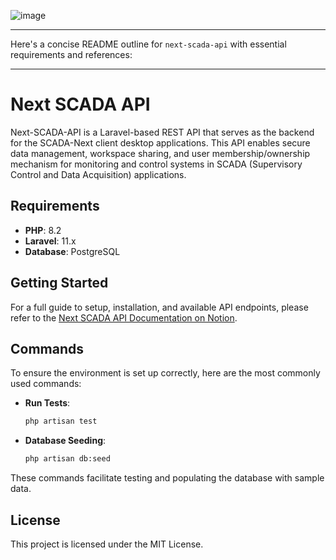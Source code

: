 ![image](https://github.com/user-attachments/assets/6adc7a6a-ccc3-46c0-a414-6f244b1a2c06)

---

Here's a concise README outline for `next-scada-api` with essential requirements and references:

---

# Next SCADA API

Next-SCADA-API is a Laravel-based REST API that serves as the backend for the SCADA-Next client desktop applications. 
This API enables secure data management, workspace sharing, and user membership/ownership mechanism for monitoring and control systems in SCADA (Supervisory Control and Data Acquisition) applications.

## Requirements

- **PHP**: 8.2
- **Laravel**: 11.x
- **Database**: PostgreSQL

## Getting Started

For a full guide to setup, installation, and available API endpoints, please refer to the [Next SCADA API Documentation on Notion](https://www.notion.so/Laravel-API-endpoints-337c02573c8744caac3171df6650161a#11c1d511672480f38863c73614313e0f).

## Commands

To ensure the environment is set up correctly, here are the most commonly used commands:

- **Run Tests**:  
  ```bash
  php artisan test
  ```

- **Database Seeding**:  
  ```bash
  php artisan db:seed
  ```

These commands facilitate testing and populating the database with sample data.

## License

This project is licensed under the MIT License.

